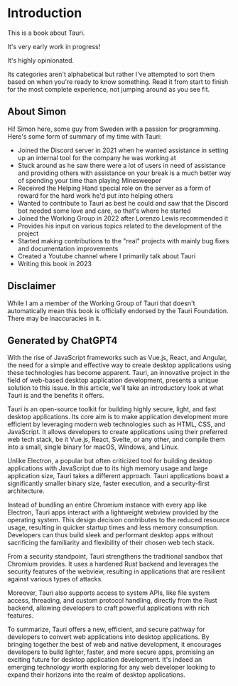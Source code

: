 # Introduction

This is a book about Tauri.

It's very early work in progress!

It's highly opinionated.

Its categories aren't alphabetical but rather I've attempted to sort them based on when you're ready to know something. Read it from start to finish for the most complete experience, not jumping around as you see fit.

## About Simon

Hi! Simon here, some guy from Sweden with a passion for programming. Here's some form of summary of my time with Tauri:

- Joined the Discord server in 2021 when he wanted assistance in setting up an internal tool for the company he was working at
- Stuck around as he saw there were a lot of users in need of assistance and providing others with assistance on your break is a much better way of spending your time than playing Minesweeper
- Received the Helping Hand special role on the server as a form of reward for the hard work he'd put into helping others
- Wanted to contribute to Tauri as best he could and saw that the Discord bot needed some love and care, so that's where he started
- Joined the Working Group in 2022 after Lorenzo Lewis recommended it
- Provides his input on various topics related to the development of the project
- Started making contributions to the "real" projects with mainly bug fixes and documentation improvements
- Created a Youtube channel where I primarily talk about Tauri
- Writing this book in 2023

## Disclaimer

While I am a member of the Working Group of Tauri that doesn't automatically mean this book is officially endorsed by the Tauri Foundation. There may be inaccuracies in it.

## Generated by ChatGPT4

With the rise of JavaScript frameworks such as Vue.js, React, and Angular, the need for a simple and effective way to create desktop applications using these technologies has become apparent. Tauri, an innovative project in the field of web-based desktop application development, presents a unique solution to this issue. In this article, we'll take an introductory look at what Tauri is and the benefits it offers.

Tauri is an open-source toolkit for building highly secure, light, and fast desktop applications. Its core aim is to make application development more efficient by leveraging modern web technologies such as HTML, CSS, and JavaScript. It allows developers to create applications using their preferred web tech stack, be it Vue.js, React, Svelte, or any other, and compile them into a small, single binary for macOS, Windows, and Linux.

Unlike Electron, a popular but often criticized tool for building desktop applications with JavaScript due to its high memory usage and large application size, Tauri takes a different approach. Tauri applications boast a significantly smaller binary size, faster execution, and a security-first architecture.

Instead of bundling an entire Chromium instance with every app like Electron, Tauri apps interact with a lightweight webview provided by the operating system. This design decision contributes to the reduced resource usage, resulting in quicker startup times and less memory consumption. Developers can thus build sleek and performant desktop apps without sacrificing the familiarity and flexibility of their chosen web tech stack.

From a security standpoint, Tauri strengthens the traditional sandbox that Chromium provides. It uses a hardened Rust backend and leverages the security features of the webview, resulting in applications that are resilient against various types of attacks.

Moreover, Tauri also supports access to system APIs, like file system access, threading, and custom protocol handling, directly from the Rust backend, allowing developers to craft powerful applications with rich features.

To summarize, Tauri offers a new, efficient, and secure pathway for developers to convert web applications into desktop applications. By bringing together the best of web and native development, it encourages developers to build lighter, faster, and more secure apps, promising an exciting future for desktop application development. It's indeed an emerging technology worth exploring for any web developer looking to expand their horizons into the realm of desktop applications.
